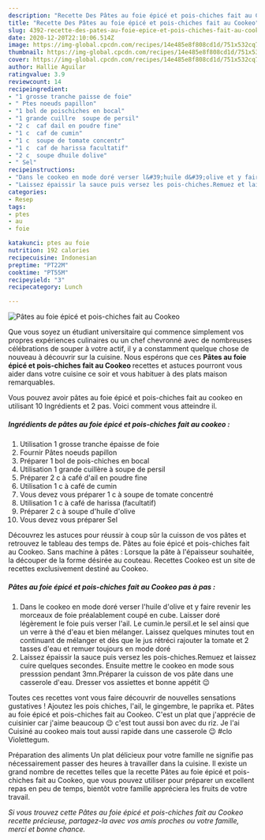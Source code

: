 ```yaml
---
description: "Recette Des Pâtes au foie épicé et pois-chiches fait au Cookeo"
title: "Recette Des Pâtes au foie épicé et pois-chiches fait au Cookeo"
slug: 4392-recette-des-pates-au-foie-epice-et-pois-chiches-fait-au-cookeo
date: 2020-12-20T22:10:06.514Z
image: https://img-global.cpcdn.com/recipes/14e485e8f808cd1d/751x532cq70/pates-au-foie-epice-et-pois-chiches-fait-au-cookeo-photo-principale-de-la-recette.jpg
thumbnail: https://img-global.cpcdn.com/recipes/14e485e8f808cd1d/751x532cq70/pates-au-foie-epice-et-pois-chiches-fait-au-cookeo-photo-principale-de-la-recette.jpg
cover: https://img-global.cpcdn.com/recipes/14e485e8f808cd1d/751x532cq70/pates-au-foie-epice-et-pois-chiches-fait-au-cookeo-photo-principale-de-la-recette.jpg
author: Hallie Aguilar
ratingvalue: 3.9
reviewcount: 14
recipeingredient:
- "1 grosse tranche paisse de foie"
- " Ptes noeuds papillon"
- "1 bol de poischiches en bocal"
- "1 grande cuillre  soupe de persil"
- "2 c  caf dail en poudre fine"
- "1 c  caf de cumin"
- "1 c  soupe de tomate concentr"
- "1 c  caf de harissa facultatif"
- "2 c  soupe dhuile dolive"
- " Sel"
recipeinstructions:
- "Dans le cookeo en mode doré verser l&#39;huile d&#39;olive et y faire revenir les morceaux de foie préalablement coupé en cube. Laisser doré légèrement le foie puis verser l&#39;ail. Le cumin.le persil.et le sel ainsi que un verre à thé d&#39;eau et bien mélanger. Laissez quelques minutes tout en continuant de mélanger et dès que le jus rétréci rajouter la tomate et 2 tasses d&#39;eau et remuer toujours en mode doré"
- "Laissez épaissir la sauce puis versez les pois-chiches.Remuez et laissez cuire quelques secondes. Ensuite mettre le cookeo en mode sous presssion pendant 3mn.Préparer la cuisson de vos pâte dans une casserole d&#39;eau. Dresser vos assiettes et bonne appétit 😉"
categories:
- Resep
tags:
- ptes
- au
- foie

katakunci: ptes au foie 
nutrition: 192 calories
recipecuisine: Indonesian
preptime: "PT22M"
cooktime: "PT55M"
recipeyield: "3"
recipecategory: Lunch

---
```



![Pâtes au foie épicé et pois-chiches fait au Cookeo](https://img-global.cpcdn.com/recipes/14e485e8f808cd1d/751x532cq70/pates-au-foie-epice-et-pois-chiches-fait-au-cookeo-photo-principale-de-la-recette.jpg)

Que vous soyez un étudiant universitaire qui commence simplement vos propres expériences culinaires ou un chef chevronné avec de nombreuses célébrations de souper à votre actif, il y a constamment quelque chose de nouveau à découvrir sur la cuisine. Nous espérons que ces <strong> Pâtes au foie épicé et pois-chiches fait au Cookeo </strong> recettes et astuces pourront vous aider dans votre cuisine ce soir et vous habituer à des plats maison remarquables.

<!--inarticleads1-->

Vous pouvez avoir pâtes au foie épicé et pois-chiches fait au cookeo en utilisant 10 Ingrédients et 2 pas. Voici comment vous atteindre il.

##### Ingrédients de pâtes au foie épicé et pois-chiches fait au cookeo :

1. Utilisation 1 grosse tranche épaisse de foie
1. Fournir  Pâtes noeuds papillon
1. Préparer 1 bol de pois-chiches en bocal
1. Utilisation 1 grande cuillère à soupe de persil
1. Préparer 2 c à café d&#39;ail en poudre fine
1. Utilisation 1 c à café de cumin
1. Vous devez vous préparer 1 c à soupe de tomate concentré
1. Utilisation 1 c à café de harissa (facultatif)
1. Préparer 2 c à soupe d&#39;huile d&#39;olive
1. Vous devez vous préparer  Sel


Découvrez les astuces pour réussir à coup sûr la cuisson de vos pâtes et retrouvez le tableau des temps de. Pâtes au foie épicé et pois-chiches fait au Cookeo. Sans machine à pâtes : Lorsque la pâte à l&#39;épaisseur souhaitée, la découper de la forme désirée au couteau. Recettes Cookeo est un site de recettes exclusivement destiné au Cookeo. 

<!--inarticleads2-->

##### Pâtes au foie épicé et pois-chiches fait au Cookeo pas à pas :

1. Dans le cookeo en mode doré verser l&#39;huile d&#39;olive et y faire revenir les morceaux de foie préalablement coupé en cube. Laisser doré légèrement le foie puis verser l&#39;ail. Le cumin.le persil.et le sel ainsi que un verre à thé d&#39;eau et bien mélanger. Laissez quelques minutes tout en continuant de mélanger et dès que le jus rétréci rajouter la tomate et 2 tasses d&#39;eau et remuer toujours en mode doré
1. Laissez épaissir la sauce puis versez les pois-chiches.Remuez et laissez cuire quelques secondes. Ensuite mettre le cookeo en mode sous presssion pendant 3mn.Préparer la cuisson de vos pâte dans une casserole d&#39;eau. Dresser vos assiettes et bonne appétit 😉


Toutes ces recettes vont vous faire découvrir de nouvelles sensations gustatives ! Ajoutez les pois chiches, l&#39;ail, le gingembre, le paprika et. Pâtes au foie épicé et pois-chiches fait au Cookeo. C&#39;est un plat que j&#39;apprécie de cuisinier car j&#39;aime beaucoup 😉 c&#39;est tout aussi bon avec du riz. Je l&#39;ai Cuisiné au cookeo mais tout aussi rapide dans une casserole 😉 #clo Violettegum. 

<!--inarticleads1-->

<p>
Préparation des aliments Un plat délicieux pour votre famille ne signifie pas nécessairement passer des heures à travailler dans la cuisine. Il existe un grand nombre de recettes telles que la recette Pâtes au foie épicé et pois-chiches fait au Cookeo, que vous pouvez utiliser pour préparer un excellent repas en peu de temps, bientôt votre famille appréciera les fruits de votre travail.
</p>

<p>
<i>Si vous trouvez cette Pâtes au foie épicé et pois-chiches fait au Cookeo recette précieuse, partagez-la avec vos amis proches ou votre famille, merci et bonne chance.</i>
</p>
